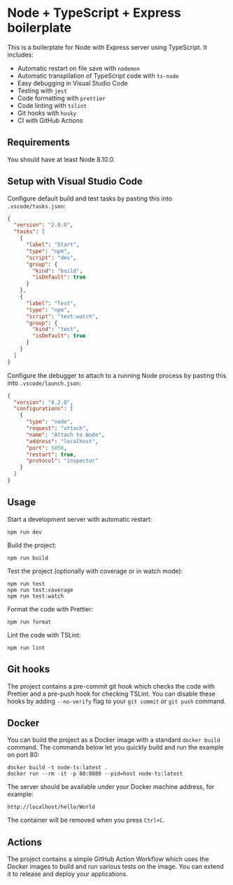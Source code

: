 # Node + TypeScript + Express boilerplate

This is a boilerplate for Node with Express server using TypeScript. It includes:

- Automatic restart on file save with `nodemon`
- Automatic transpilation of TypeScript code with `ts-node`
- Easy debugging in Visual Studio Code
- Testing with `jest`
- Code formatting with `prettier`
- Code linting with `tslint`
- Git hooks with `husky`
- CI with GitHub Actions

## Requirements

You should have at least Node 8.10.0.

## Setup with Visual Studio Code

Configure default build and test tasks by pasting this into `.vscode/tasks.json`:

```json
{
  "version": "2.0.0",
  "tasks": [
    {
      "label": "Start",
      "type": "npm",
      "script": "dev",
      "group": {
        "kind": "build",
        "isDefault": true
      }
    },
    {
      "label": "Test",
      "type": "npm",
      "script": "test:watch",
      "group": {
        "kind": "test",
        "isDefault": true
      }
    }
  ]
}
```

Configure the debugger to attach to a running Node process by pasting this into `.vscode/launch.json`:

```json
{
  "version": "0.2.0",
  "configurations": [
    {
      "type": "node",
      "request": "attach",
      "name": "Attach to Node",
      "address": "localhost",
      "port": 5858,
      "restart": true,
      "protocol": "inspector"
    }
  ]
}
```

## Usage

Start a development server with automatic restart:

```
npm run dev
```

Build the project:

```
npm run build
```

Test the project (optionally with coverage or in watch mode):

```
npm run test
npm run test:coverage
npm run test:watch
```

Format the code with Prettier:

```
npm run format
```

Lint the code with TSLint:

```
npm run lint
```

## Git hooks

The project contains a pre-commit git hook which checks the code with Prettier and a pre-push hook for checking TSLint. You can disable these hooks by adding `--no-verify` flag to your `git commit` or `git push` command.

## Docker

You can build the project as a Docker image with a standard `docker build` command. The commands below let you quickly build and run the example on port 80:

```
docker build -t node-ts:latest .
docker run --rm -it -p 80:8080 --pid=host node-ts:latest
```

The server should be available under your Docker machine address, for example:

```
http://localhost/hello/World
```

The container will be removed when you press `Ctrl+C`.

## Actions

The project contains a simple GitHub Action Workflow which uses the Docker images to build and run various tests on the image. You can extend it to release and deploy your applications.
